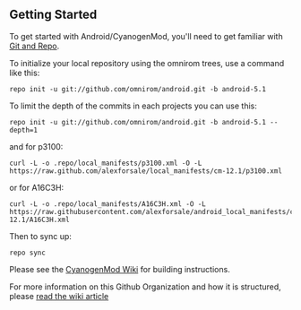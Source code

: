 Getting Started
---------------

To get started with Android/CyanogenMod, you'll need to get
familiar with [Git and Repo](http://source.android.com/source/using-repo.html).

To initialize your local repository using the omnirom trees, use a command like this:

    repo init -u git://github.com/omnirom/android.git -b android-5.1

To limit the depth of the commits in each projects you can use this:

    repo init -u git://github.com/omnirom/android.git -b android-5.1 --depth=1

and for p3100:

    curl -L -o .repo/local_manifests/p3100.xml -O -L https://raw.github.com/alexforsale/local_manifests/cm-12.1/p3100.xml

or for A16C3H:

    curl -L -o .repo/local_manifests/A16C3H.xml -O -L https://raw.githubusercontent.com/alexforsale/android_local_manifests/cm-12.1/A16C3H.xml

Then to sync up:

    repo sync

Please see the [CyanogenMod Wiki](http://wiki.cyanogenmod.org/) for building instructions.

For more information on this Github Organization and how it is structured, 
please [read the wiki article](http://wiki.cyanogenmod.org/w/Github_Organization)

